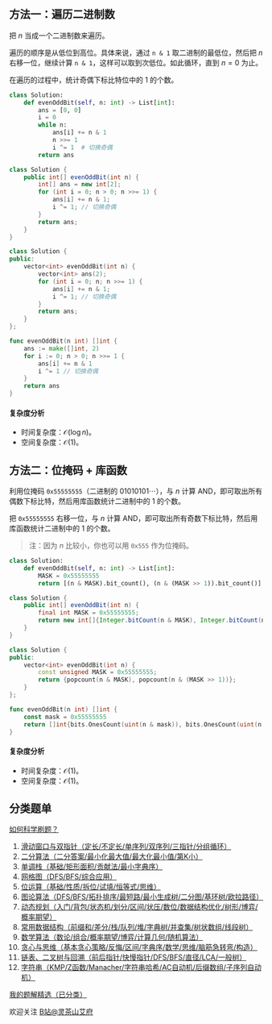 ## 方法一：遍历二进制数

把 $n$ 当成一个二进制数来遍历。

遍历的顺序是从低位到高位。具体来说，通过 `n & 1` 取二进制的最低位，然后把 $n$ 右移一位，继续计算 `n & 1`，这样可以取到次低位。如此循环，直到 $n=0$ 为止。

在遍历的过程中，统计奇偶下标比特位中的 $1$ 的个数。

```py [sol-Python3]
class Solution:
    def evenOddBit(self, n: int) -> List[int]:
        ans = [0, 0]
        i = 0
        while n:
            ans[i] += n & 1
            n >>= 1
            i ^= 1  # 切换奇偶
        return ans
```

```java [sol-Java]
class Solution {
    public int[] evenOddBit(int n) {
        int[] ans = new int[2];
        for (int i = 0; n > 0; n >>= 1) {
            ans[i] += n & 1;
            i ^= 1; // 切换奇偶
        }
        return ans;
    }
}
```

```cpp [sol-C++]
class Solution {
public:
    vector<int> evenOddBit(int n) {
        vector<int> ans(2);
        for (int i = 0; n; n >>= 1) {
            ans[i] += n & 1;
            i ^= 1; // 切换奇偶
        }
        return ans;
    }
};
```

```go [sol-Go]
func evenOddBit(n int) []int {
    ans := make([]int, 2)
    for i := 0; n > 0; n >>= 1 {
        ans[i] += n & 1
        i ^= 1 // 切换奇偶
    }
    return ans
}
```

#### 复杂度分析

- 时间复杂度：$\mathcal{O}(\log n)$。
- 空间复杂度：$\mathcal{O}(1)$。

## 方法二：位掩码 + 库函数

利用位掩码 `0x55555555`（二进制的 $01010101\cdots$），与 $n$ 计算 AND，即可取出所有偶数下标比特，然后用库函数统计二进制中的 $1$ 的个数。

把 `0x55555555` 右移一位，与 $n$ 计算 AND，即可取出所有奇数下标比特，然后用库函数统计二进制中的 $1$ 的个数。

> 注：因为 $n$ 比较小，你也可以用 `0x555` 作为位掩码。

```py [sol-Python3]
class Solution:
    def evenOddBit(self, n: int) -> List[int]:
        MASK = 0x55555555
        return [(n & MASK).bit_count(), (n & (MASK >> 1)).bit_count()]
```

```java [sol-Java]
class Solution {
    public int[] evenOddBit(int n) {
        final int MASK = 0x55555555;
        return new int[]{Integer.bitCount(n & MASK), Integer.bitCount(n & (MASK >> 1))};
    }
}
```

```cpp [sol-C++]
class Solution {
public:
    vector<int> evenOddBit(int n) {
        const unsigned MASK = 0x55555555;
        return {popcount(n & MASK), popcount(n & (MASK >> 1))};
    }
};
```

```go [sol-Go]
func evenOddBit(n int) []int {
    const mask = 0x55555555
    return []int{bits.OnesCount(uint(n & mask)), bits.OnesCount(uint(n & (mask >> 1)))}
}
```

#### 复杂度分析

- 时间复杂度：$\mathcal{O}(1)$。
- 空间复杂度：$\mathcal{O}(1)$。

## 分类题单

[如何科学刷题？](https://leetcode.cn/circle/discuss/RvFUtj/)

1. [滑动窗口与双指针（定长/不定长/单序列/双序列/三指针/分组循环）](https://leetcode.cn/circle/discuss/0viNMK/)
2. [二分算法（二分答案/最小化最大值/最大化最小值/第K小）](https://leetcode.cn/circle/discuss/SqopEo/)
3. [单调栈（基础/矩形面积/贡献法/最小字典序）](https://leetcode.cn/circle/discuss/9oZFK9/)
4. [网格图（DFS/BFS/综合应用）](https://leetcode.cn/circle/discuss/YiXPXW/)
5. [位运算（基础/性质/拆位/试填/恒等式/思维）](https://leetcode.cn/circle/discuss/dHn9Vk/)
6. [图论算法（DFS/BFS/拓扑排序/最短路/最小生成树/二分图/基环树/欧拉路径）](https://leetcode.cn/circle/discuss/01LUak/)
7. [动态规划（入门/背包/状态机/划分/区间/状压/数位/数据结构优化/树形/博弈/概率期望）](https://leetcode.cn/circle/discuss/tXLS3i/)
8. [常用数据结构（前缀和/差分/栈/队列/堆/字典树/并查集/树状数组/线段树）](https://leetcode.cn/circle/discuss/mOr1u6/)
9. [数学算法（数论/组合/概率期望/博弈/计算几何/随机算法）](https://leetcode.cn/circle/discuss/IYT3ss/)
10. [贪心与思维（基本贪心策略/反悔/区间/字典序/数学/思维/脑筋急转弯/构造）](https://leetcode.cn/circle/discuss/g6KTKL/)
11. [链表、二叉树与回溯（前后指针/快慢指针/DFS/BFS/直径/LCA/一般树）](https://leetcode.cn/circle/discuss/K0n2gO/)
12. [字符串（KMP/Z函数/Manacher/字符串哈希/AC自动机/后缀数组/子序列自动机）](https://leetcode.cn/circle/discuss/SJFwQI/)

[我的题解精选（已分类）](https://github.com/EndlessCheng/codeforces-go/blob/master/leetcode/SOLUTIONS.md)

欢迎关注 [B站@灵茶山艾府](https://space.bilibili.com/206214)
